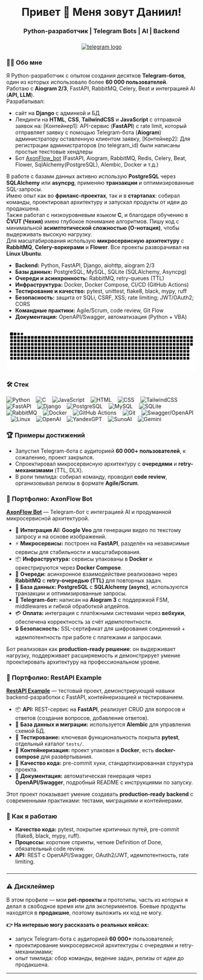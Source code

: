 <br clear="both">

###

<h1 align="center">Привет 👋 Меня зовут Даниил!</h1>
<h3 align="center">Python-разработчик | Telegram Bots | AI | Backend</h3>

###

<div align="center">
  <a href="https://t.me/offhandin" target="_blank">
    <img src="https://img.shields.io/static/v1?message=Telegram&logo=telegram&label=&color=2CA5E0&logoColor=white&labelColor=&style=for-the-badge" height="25" alt="telegram logo"  />
  </a>

</div>

###

<h3 align="left">👨‍💻 Обо мне</h3>

<p align="left">
Я Python-разработчик с опытом создания десятков <b>Telegram-ботов</b>, 
один из которых использовало более <b>60 000 пользователей</b>.<br/> 
Работаю с <b>Aiogram 2/3</b>, FastAPI, RabbitMQ, Celery, Beat 
и интеграцией AI (<b>API, LLM</b>).<br/> 
Разрабатывал:
<ul>
<li>сайт на <b>Django</b> с админкой и БД</li>
<li>Лендинги на <b>HTML</b>, <b>CSS</b>, <b>TailwindCSS</b> и <b>JavaScript</b> с отправкой заявок на: 
[Контейнер1]: API-сервис (<b>FastAPI</b>) с rate limit, который отправляет заявку с помощью Telegram-бота (<b>Aiogram</b>) администратору оставленную клиентом заявку, 
[Контейнер2]: Для регистрации администраторов (по telegram_id) были написаны простые текстовые хендлеры</li>
<li>Бот <a href="https://t.me/AxonFlow_bot">AxonFlow_bot</a> (FastAPI, Aiogram, RabbitMQ, Redis, Celery, Beat, Flower, SqlAlchemy(PostgreSQL), Alembic, Docker и т.д.)</li>
</ul>
В работе с базами данных активно использую <b>PostgreSQL</b> 
через <b>SQLAlchemy</b> или <b>asyncpg</b>, применяю <b>транзакции</b> 
и оптимизированные SQL-запросы.<br/> 
Имею опыт как во <b>фриланс-проектах</b>, так и в <b>стартапах</b>: 
собирал команды, проектировал архитектуру и запускал продукты от идеи до продакшена.<br/> 
Также работал с низкоуровневым языком <b>C</b>, и благодаря обучению в <b>ČVUT (Чехия)</b> 
имею глубокое понимание алгоритмов. 
Пишу код с минимальной <b>асимптотической сложностью (O-нотация)</b>, чтобы выдерживать высокую нагрузку.<br/> 
Для масштабирования использую <b>микросервисную архитектуру</b> 
с <b>RabbitMQ</b>, <b>Celery-воркерами</b> и <b>Flower</b>. 
Все проекты разворачивал на <b>Linux Ubuntu</b>.
</p>

<ul>
  <li><b>Backend:</b> Python, FastAPI, Django, aiohttp, aiogram 2/3</li>
  <li><b>Базы данных:</b> PostgreSQL, MySQL, SQLite (SQLAlchemy, Asyncpg)</li>
  <li><b>Очереди и асинхронность:</b> RabbitMQ, retry-queues (TTL)</li>
  <li><b>Инфраструктура:</b> Docker, Docker Compose, CI/CD (GitHub Actions)</li>
  <li><b>Тестирование и качество:</b> pytest, unittest, flake8, black, mypy, ruff</li>
  <li><b>Безопасность:</b> защита от SQLi, CSRF, XSS; rate limiting; JWT/OAuth2; CORS</li>
  <li><b>Командные практики:</b> Agile/Scrum, code review, Git Flow</li>
  <li><b>Документация:</b> OpenAPI/Swagger, автоматизация (Python + VBA)</li>
</ul>

###

<p align="center">
 <img width="600" src="assets/github-snake.svg" alt="snake"/>
</p>

###

<!-- ICONS -->
<h3>🛠 Стек</h3>
<p>
  <!-- Languages -->
  <img src="https://skillicons.dev/icons?i=py" height="40" alt="Python"/>
  <img width="8"/>
  <img src="https://skillicons.dev/icons?i=c" height="40" alt="C"/>
  <img width="8"/>
  <img src="https://skillicons.dev/icons?i=js" height="40" alt="JavaScript"/>
  <img width="8"/>
  <img src="https://skillicons.dev/icons?i=html" height="40" alt="HTML"/>
  <img width="8"/>
  <img src="https://skillicons.dev/icons?i=css" height="40" alt="CSS"/>
  <img width="8"/>
  <img src="https://skillicons.dev/icons?i=tailwind" height="40" alt="TailwindCSS"/>
  <img width="8"/>

  <!-- Frameworks -->
  <img src="https://skillicons.dev/icons?i=fastapi" height="40" alt="FastAPI"/>
  <img width="8"/>
  <img src="https://skillicons.dev/icons?i=django" height="40" alt="Django"/>
  <img width="8"/>

  <!-- Databases -->
  <img src="https://skillicons.dev/icons?i=postgres" height="40" alt="PostgreSQL"/>
  <img width="8"/>
  <img src="https://skillicons.dev/icons?i=mysql" height="40" alt="MySQL"/>
  <img width="8"/>
  <img src="https://cdn.jsdelivr.net/gh/devicons/devicon/icons/sqlite/sqlite-original.svg" height="40" alt="SQLite"/>
  <img width="8"/>

  <!-- Messaging / Infra -->
  <img src="https://cdn.simpleicons.org/rabbitmq/FF6600" height="40" alt="RabbitMQ"/>
  <img width="8"/>
  <img src="https://skillicons.dev/icons?i=docker" height="40" alt="Docker"/>
  <img width="8"/>

  <!-- Tools -->
  <img src="https://skillicons.dev/icons?i=githubactions" height="40" alt="GitHub Actions"/>
  <img width="8"/>
  <img src="https://skillicons.dev/icons?i=git" height="40" alt="Git"/>
  <img width="8"/>
  <img src="https://cdn.simpleicons.org/swagger/85EA2D" height="40" alt="Swagger/OpenAPI"/>
  <img width="8"/>
  <img src="https://skillicons.dev/icons?i=linux" height="40" alt="Linux"/>
  <img width="8"/>

  <!-- AI / LLM -->
  <img src="https://img.shields.io/badge/OpenAI-412991?logo=openai&logoColor=white" height="25" alt="OpenAI"/>
  <img width="8"/>
  <img src="https://img.shields.io/badge/YandexGPT-FF0000?logo=yandex&logoColor=white" height="25" alt="YandexGPT"/>
  <img width="8"/>
  <img src="https://img.shields.io/badge/SunoAI-FF6B6B?logoColor=white" height="25" alt="SunoAI"/>
  <img width="8"/>
  <img src="https://img.shields.io/badge/Gemini-4285F4?logo=google&logoColor=white" height="25" alt="Gemini"/>
</p>

###

<!-- ACHIEVEMENTS -->
<h3>🏆 Примеры достижений</h3>
<ul>
  <li>Запустил Telegram-бота с аудиторией <b>60 000+ пользователей</b>, к сожалению, проект закрылся.</li>
  <li>Спроектировал микросервисную архитектуру с <b>очередями</b> и <b>retry-механизмами</b> (TTL, DLX).</li>
  <li>В роли тимлида: собирал команду, проводил <b>code review</b>, организовывал релизы в формате <b>Agile/Scrum</b>.</li>
</ul>

<!-- PORTFOLIO -->
<h3>📌 Портфолио: AxonFlow Bot</h3>
<p align="left">
  <a href="https://t.me/AxonFlow_bot" target="_blank"><b>AxonFlow Bot</b></a> — 
  Telegram-бот с интеграцией AI и продуманной микросервисной архитектурой.  
</p>

<ul>
  <li>🤖 <b>Интеграция AI:</b> <b>Google Veo</b> для генерации видео по текстому запросу и на основе изображений.</li>
  <li>⚡ <b>Микросервисы:</b> построен на <b>FastAPI</b>, разделён на независимые сервисы для стабильности и масштабирования.</li>
  <li>📦 <b>Инфраструктура:</b> сервисы упакованы в <b>Docker</b> и оркестрируются через <b>Docker Compose</b>.</li>
  <li>📨 <b>Очереди:</b> асинхронное взаимодействие реализовано через <b>RabbitMQ</b> с <b>retry-очередью (TTL)</b> для повторных задач.</li>
  <li>💾 <b>База данных:</b> <b>PostgreSQL</b> с <b>SQLAlchemy (async)</b>, используются транзакции и оптимизированные запросы.</li>
  <li>🤖 <b>Telegram-бот:</b> написан на <b>Aiogram 3</b> с поддержкой FSM, middlewares и гибкой обработкой апдейтов.</li>
  <li>💳 <b>Оплата:</b> интеграция с платёжными системами через <b>вебхуки</b>, обеспечена корректность за счёт идемпотентности.</li>
  <li>🔒 <b>Безопасность:</b> SSL-сертификат для шифрования соединений + идемпотентность при работе с платежами и запросами.</li>
</ul>

<p align="left">
  Бот реализован как <b>production-ready решение</b>: он выдерживает нагрузку, поддерживает расширяемость 
  и демонстрирует умение проектировать архитектуру на профессиональном уровне.  
</p>

<h3>📌 Портфолио: RestAPI Example</h3>
<p align="left">
  <a href="https://github.com/damnhandin/restapi_example" target="_blank"><b>RestAPI Example</b></a> — 
  тестовый проект, демонстрирующий навыки backend-разработки с FastAPI, контейнеризацией и тестированием.  
</p>

<ul>
  <li>📦 <b>API:</b> REST-сервис на <b>FastAPI</b>, реализует CRUD для вопросов и ответов (создание вопросов, добавление ответов).</li>
  <li>🔧 <b>База данных и миграции:</b> используется <b>Alembic</b> для управления схемой БД.</li>
  <li>🧪 <b>Тестирование:</b> ключевая функциональность покрыта <b>pytest</b>, отдельный каталог <code>tests/</code>.</li>
  <li>🐳 <b>Контейнеризация:</b> проект упакован в <b>Docker</b>, есть <b>docker-compose</b> для развёртывания.</li>
  <li>🧼 <b>Качество кода:</b> pre-commit хуки, стандартизированная структура проекта.</li>
  <li>📄 <b>Документация:</b> автоматическая генерация через <b>OpenAPI/Swagger</b>, подробный README с инструкциями по запуску.</li>
</ul>

<p align="left">
  Этот проект показывает умение создавать <b>production-ready backend</b> с современными практиками: тестами, миграциями и контейнерами.  
</p>

<!-- HOW I WORK -->
<h3>🧩 Как я работаю</h3>
<ul>
  <li><b>Качество кода:</b> pytest, покрытие критичных путей, pre-commit (flake8, black, mypy, ruff).</li>
  <li><b>Процессы:</b> короткие спринты, четкие Definition of Done, обязательный code review.</li>
  <li><b>API:</b> REST с OpenAPI/Swagger, OAuth2/JWT, идемпотентность, rate limiting.</li>
</ul>

###

<hr>

<h3>⚠️ Дисклеймер</h3>
<p align="left">
  В этом профиле — мои <strong>pet-проекты</strong> и прототипы, часть из которых я делал в свободное время или для экспериментов.
  Боевые продукты находятся в <strong>продакшне</strong>, поэтому выложить их код не могу.
</p>
<p align="left"><strong>👉 На интервью могу рассказать о реальных кейсах:</strong></p>
<ul>
  <li>запуск Telegram-бота с аудиторией <strong>60 000+</strong> пользователей;</li>
  <li>проектирование микросервисной архитектуры с очередями и retry-механизмами;</li>
  <li>опыт тимлида: сбор команды, ведение задач, релизы от идеи до продакшена.</li>
</ul>

<hr>

###
